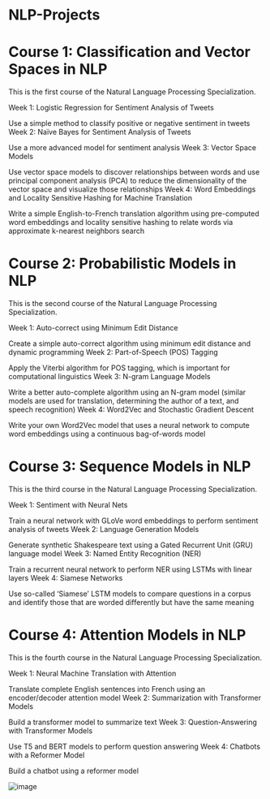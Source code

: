 # NLP-Projects 

# Course 1: Classification and Vector Spaces in NLP
This is the first course of the Natural Language Processing Specialization.

Week 1: Logistic Regression for Sentiment Analysis of Tweets

Use a simple method to classify positive or negative sentiment in tweets
Week 2: Naïve Bayes for Sentiment Analysis of Tweets

Use a more advanced model for sentiment analysis
Week 3: Vector Space Models

Use vector space models to discover relationships between words and use principal component analysis (PCA) to reduce the dimensionality of the vector space and visualize those relationships
Week 4: Word Embeddings and Locality Sensitive Hashing for Machine Translation

Write a simple English-to-French translation algorithm using pre-computed word embeddings and locality sensitive hashing to relate words via approximate k-nearest neighbors search

# Course 2: Probabilistic Models in NLP
This is the second course of the Natural Language Processing Specialization.

Week 1: Auto-correct using Minimum Edit Distance

Create a simple auto-correct algorithm using minimum edit distance and dynamic programming
Week 2: Part-of-Speech (POS) Tagging

Apply the Viterbi algorithm for POS tagging, which is important for computational linguistics
Week 3: N-gram Language Models

Write a better auto-complete algorithm using an N-gram model (similar models are used for translation, determining the author of a text, and speech recognition)
Week 4: Word2Vec and Stochastic Gradient Descent

Write your own Word2Vec model that uses a neural network to compute word embeddings using a continuous bag-of-words model

# Course 3: Sequence Models in NLP
This is the third course in the Natural Language Processing Specialization.

Week 1: Sentiment with Neural Nets

Train a neural network with GLoVe word embeddings to perform sentiment analysis of tweets
Week 2: Language Generation Models

Generate synthetic Shakespeare text using a Gated Recurrent Unit (GRU) language model
Week 3: Named Entity Recognition (NER)

Train a recurrent neural network to perform NER using LSTMs with linear layers
Week 4: Siamese Networks

Use so-called ‘Siamese’ LSTM models to compare questions in a corpus and identify those that are worded differently but have the same meaning

# Course 4: Attention Models in NLP
This is the fourth course in the Natural Language Processing Specialization.

Week 1: Neural Machine Translation with Attention

Translate complete English sentences into French using an encoder/decoder attention model
Week 2: Summarization with Transformer Models

Build a transformer model to summarize text
Week 3: Question-Answering with Transformer Models

Use T5 and BERT models to perform question answering
Week 4: Chatbots with a Reformer Model

Build a chatbot using a reformer model

![image](https://user-images.githubusercontent.com/55267125/107483630-597ce580-6ba7-11eb-88aa-2c33e639b8f1.png)
